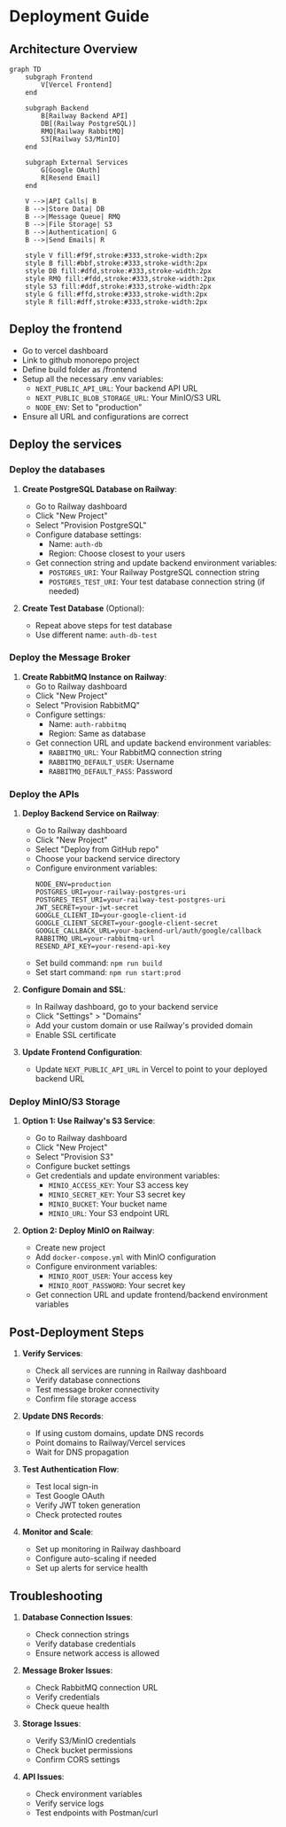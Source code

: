 # Deployment Guide

## Architecture Overview

```mermaid
graph TD
    subgraph Frontend
        V[Vercel Frontend]
    end

    subgraph Backend
        B[Railway Backend API]
        DB[(Railway PostgreSQL)]
        RMQ[Railway RabbitMQ]
        S3[Railway S3/MinIO]
    end

    subgraph External Services
        G[Google OAuth]
        R[Resend Email]
    end

    V -->|API Calls| B
    B -->|Store Data| DB
    B -->|Message Queue| RMQ
    B -->|File Storage| S3
    B -->|Authentication| G
    B -->|Send Emails| R

    style V fill:#f9f,stroke:#333,stroke-width:2px
    style B fill:#bbf,stroke:#333,stroke-width:2px
    style DB fill:#dfd,stroke:#333,stroke-width:2px
    style RMQ fill:#fdd,stroke:#333,stroke-width:2px
    style S3 fill:#ddf,stroke:#333,stroke-width:2px
    style G fill:#ffd,stroke:#333,stroke-width:2px
    style R fill:#dff,stroke:#333,stroke-width:2px
```

## Deploy the frontend

- Go to vercel dashboard
- Link to github monorepo project
- Define build folder as /frontend
- Setup all the necessary .env variables:
  - `NEXT_PUBLIC_API_URL`: Your backend API URL
  - `NEXT_PUBLIC_BLOB_STORAGE_URL`: Your MinIO/S3 URL
  - `NODE_ENV`: Set to "production"
- Ensure all URL and configurations are correct

## Deploy the services

### Deploy the databases

1. **Create PostgreSQL Database on Railway**:

   - Go to Railway dashboard
   - Click "New Project"
   - Select "Provision PostgreSQL"
   - Configure database settings:
     - Name: `auth-db`
     - Region: Choose closest to your users
   - Get connection string and update backend environment variables:
     - `POSTGRES_URI`: Your Railway PostgreSQL connection string
     - `POSTGRES_TEST_URI`: Your test database connection string (if needed)

2. **Create Test Database** (Optional):
   - Repeat above steps for test database
   - Use different name: `auth-db-test`

### Deploy the Message Broker

1. **Create RabbitMQ Instance on Railway**:
   - Go to Railway dashboard
   - Click "New Project"
   - Select "Provision RabbitMQ"
   - Configure settings:
     - Name: `auth-rabbitmq`
     - Region: Same as database
   - Get connection URL and update backend environment variables:
     - `RABBITMQ_URL`: Your RabbitMQ connection string
     - `RABBITMQ_DEFAULT_USER`: Username
     - `RABBITMQ_DEFAULT_PASS`: Password

### Deploy the APIs

1. **Deploy Backend Service on Railway**:

   - Go to Railway dashboard
   - Click "New Project"
   - Select "Deploy from GitHub repo"
   - Choose your backend service directory
   - Configure environment variables:
     ```env
     NODE_ENV=production
     POSTGRES_URI=your-railway-postgres-uri
     POSTGRES_TEST_URI=your-railway-test-postgres-uri
     JWT_SECRET=your-jwt-secret
     GOOGLE_CLIENT_ID=your-google-client-id
     GOOGLE_CLIENT_SECRET=your-google-client-secret
     GOOGLE_CALLBACK_URL=your-backend-url/auth/google/callback
     RABBITMQ_URL=your-rabbitmq-url
     RESEND_API_KEY=your-resend-api-key
     ```
   - Set build command: `npm run build`
   - Set start command: `npm run start:prod`

2. **Configure Domain and SSL**:

   - In Railway dashboard, go to your backend service
   - Click "Settings" > "Domains"
   - Add your custom domain or use Railway's provided domain
   - Enable SSL certificate

3. **Update Frontend Configuration**:
   - Update `NEXT_PUBLIC_API_URL` in Vercel to point to your deployed backend URL

### Deploy MinIO/S3 Storage

1. **Option 1: Use Railway's S3 Service**:

   - Go to Railway dashboard
   - Click "New Project"
   - Select "Provision S3"
   - Configure bucket settings
   - Get credentials and update environment variables:
     - `MINIO_ACCESS_KEY`: Your S3 access key
     - `MINIO_SECRET_KEY`: Your S3 secret key
     - `MINIO_BUCKET`: Your bucket name
     - `MINIO_URL`: Your S3 endpoint URL

2. **Option 2: Deploy MinIO on Railway**:
   - Create new project
   - Add `docker-compose.yml` with MinIO configuration
   - Configure environment variables:
     - `MINIO_ROOT_USER`: Your access key
     - `MINIO_ROOT_PASSWORD`: Your secret key
   - Get connection URL and update frontend/backend environment variables

## Post-Deployment Steps

1. **Verify Services**:

   - Check all services are running in Railway dashboard
   - Verify database connections
   - Test message broker connectivity
   - Confirm file storage access

2. **Update DNS Records**:

   - If using custom domains, update DNS records
   - Point domains to Railway/Vercel services
   - Wait for DNS propagation

3. **Test Authentication Flow**:

   - Test local sign-in
   - Test Google OAuth
   - Verify JWT token generation
   - Check protected routes

4. **Monitor and Scale**:
   - Set up monitoring in Railway dashboard
   - Configure auto-scaling if needed
   - Set up alerts for service health

## Troubleshooting

1. **Database Connection Issues**:

   - Check connection strings
   - Verify database credentials
   - Ensure network access is allowed

2. **Message Broker Issues**:

   - Check RabbitMQ connection URL
   - Verify credentials
   - Check queue health

3. **Storage Issues**:

   - Verify S3/MinIO credentials
   - Check bucket permissions
   - Confirm CORS settings

4. **API Issues**:
   - Check environment variables
   - Verify service logs
   - Test endpoints with Postman/curl
